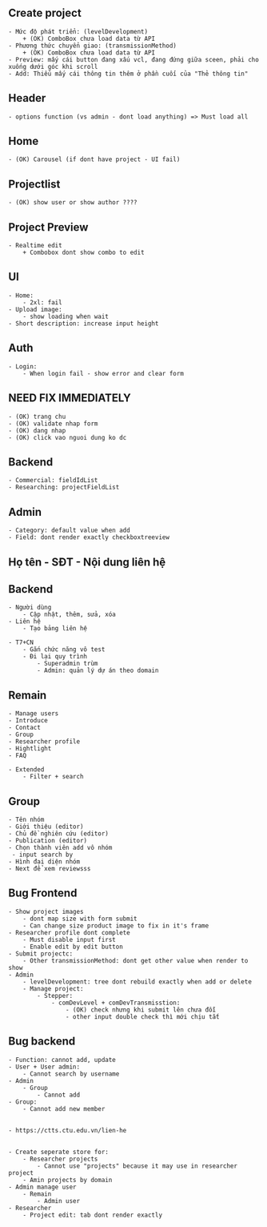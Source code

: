 ## Create project 
    - Mức độ phát triển: (levelDevelopment)
        + (OK) ComboBox chưa load data từ API
    - Phương thức chuyển giao: (transmissionMethod)
        + (OK) ComboBox chưa load data từ API 
    - Preview: mấy cái button đang xấu vcl, đang đứng giữa sceen, phải cho xuống dưới góc khi scroll
    - Add: Thiếu mấy cái thông tin thêm ở phần cuối của "Thẻ thông tin"

## Header 
    - options function (vs admin - dont load anything) => Must load all 

## Home
    - (OK) Carousel (if dont have project - UI fail)

## Projectlist
    - (OK) show user or show author ????

## Project Preview
    - Realtime edit
        + Combobox dont show combo to edit

## UI
    - Home:
        - 2xl: fail
    - Upload image:
        - show loading when wait
    - Short description: increase input height

## Auth
    - Login:
        - When login fail - show error and clear form

## NEED FIX IMMEDIATELY
    - (OK) trang chu
    - (OK) validate nhap form
    - (OK) dang nhap
    - (OK) click vao nguoi dung ko dc

## Backend
    - Commercial: fieldIdList
    - Researching: projectFieldList

## Admin
    - Category: default value when add
    - Field: dont render exactly checkboxtreeview



## Họ tên - SĐT - Nội dung liên hệ
## Backend
    - Người dùng
        - Cập nhật, thêm, sửa, xóa
    - Liên hệ
        - Tạo bảng liên hệ

    - T7+CN
        - Gắn chức năng vô test
        - Đi lại quy trình
            - Superadmin trùm
            - Admin: quản lý dự án theo domain

## Remain
    - Manage users
    - Introduce
    - Contact
    - Group
    - Researcher profile
    - Hightlight
    - FAQ
    
    - Extended
        - Filter + search
    

## Group
    - Tên nhóm
    - Giới thiệu (editor)
    - Chủ đề nghiên cứu (editor)
    - Publication (editor)
    - Chọn thành viên add vô nhóm
     - input search by 
    - Hình đại diện nhóm
    - Next để xem reviewsss

## Bug Frontend
    - Show project images 
        - dont map size with form submit
        - Can change size product image to fix in it's frame
    - Researcher profile dont complete  
        - Must disable input first
        - Enable edit by edit button
    - Submit projectc:
        - Other transmissionMethod: dont get other value when render to show
    - Admin
        - levelDevelopment: tree dont rebuild exactly when add or delete
        - Manage project:
            - Stepper:
                - comDevLevel + comDevTransmisstion: 
                    - (OK) check nhưng khi submit lên chưa đỗi
                    - other input double check thì mới chịu tắt

## Bug backend
    - Function: cannot add, update
    - User + User admin:
        - Cannot search by username
    - Admin
        - Group
            - Cannot add
    - Group:
        - Cannot add new member

## 
    - https://ctts.ctu.edu.vn/lien-he 


##
    - Create seperate store for: 
        - Researcher projects
            - Cannot use "projects" because it may use in researcher project
        - Amin projects by domain
    - Admin manage user
        - Remain
            - Admin user
    - Researcher
        - Project edit: tab dont render exactly
            

    